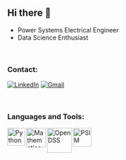 ## Hi there 👋

- Power Systems Electrical Engineer
- Data Science Enthusiast

<br />

### Contact:
[![LinkedIn][linkedin-brand]][linkedin-profile-url]
[![Gmail][gmail-brand]][mailto-profile]

<!--
[![Lattes][lattes-brand]][lattes-profile-url]
-->

<br />

### Languages and Tools:
<img align="left" alt="Python" width="40px" src="https://upload.wikimedia.org/wikipedia/commons/thumb/c/c3/Python-logo-notext.svg/600px-Python-logo-notext.svg.png" />
<img align="left" alt="Mathematica" width="44px" src="https://images-wixmp-ed30a86b8c4ca887773594c2.wixmp.com/f/1ddcad65-c028-4186-b9e8-01c91df2656b/dw5otq-3a531747-b9b4-4732-a6db-e7136e500a98.png/v1/fill/w_464,h_473,strp/mathematica_logo_icon_by_ziofil_dw5otq-fullview.png?token=eyJ0eXAiOiJKV1QiLCJhbGciOiJIUzI1NiJ9.eyJzdWIiOiJ1cm46YXBwOiIsImlzcyI6InVybjphcHA6Iiwib2JqIjpbW3siaGVpZ2h0IjoiPD00NzMiLCJwYXRoIjoiXC9mXC8xZGRjYWQ2NS1jMDI4LTQxODYtYjllOC0wMWM5MWRmMjY1NmJcL2R3NW90cS0zYTUzMTc0Ny1iOWI0LTQ3MzItYTZkYi1lNzEzNmU1MDBhOTgucG5nIiwid2lkdGgiOiI8PTQ2NCJ9XV0sImF1ZCI6WyJ1cm46c2VydmljZTppbWFnZS5vcGVyYXRpb25zIl19.ulC60kx9D0wgK86sHt-XA2rnHuAzahNSN9_biVLJDEI" />
<img align="left" alt="OpenDSS" width="56px" src="https://img.informer.com/icons/png/128/4020/4020764.png" />
<img align="left" alt="PSIM" width="42px" src="https://upload.wikimedia.org/wikipedia/commons/8/86/PSIM_logo.png" />


<!-- REFERENCE LINKS -->
<!-- LinkedIn -->
[linkedin-brand]: http://img.shields.io/badge/-LinkedIn-0077B5?style=for-the-badge&logo=Linkedin&logoColor=white&link=https://www.linkedin.com/in/leandro-miranda-fahur-machado/
[linkedin-profile-url]: https://www.linkedin.com/in/jppbrbs/

<!-- GMAIL -->
[gmail-brand]: http://img.shields.io/badge/-Gmail-D14836?style=for-the-badge&logo=Gmail&logoColor=white&link=mailto:fahurleandro@gmail.com
[mailto-profile]: mailto:jppbrbs@gmail.com


<!-- LATTES 
[lattes-brand]: https://img.shields.io/badge/-Lattes-0077B5?style=for-the-badge&logo=Lattes&logoColor=white&link=http://lattes.cnpq.br/8753500809040036
[lattes-profile-url]: http://lattes.cnpq.br/8753500809040036
-->
